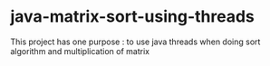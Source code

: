 # java-matrix-sort-using-threads

This project has one purpose : to use java threads when doing sort algorithm and multiplication of matrix
